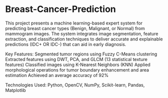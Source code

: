 # Breast-Cancer-Prediction
This project presents a machine learning-based expert system for predicting breast cancer types (Benign, Malignant, or Normal) from mammogram images. The system integrates image segmentation, feature extraction, and classification techniques to deliver accurate and explainable predictions (IDC+ OR IDC-) that can aid in early diagnosis.

Key Features:
Segmented tumor regions using Fuzzy C-Means clustering
Extracted features using DWT, PCA, and GLCM (13 statistical texture features)
Classified images using K-Nearest Neighbors (KNN)
Applied morphological operations for tumor boundary enhancement and area estimation
Achieved an average accuracy of 92%

Technologies Used:
Python, OpenCV, NumPy, Scikit-learn, Pandas, Matplotlib
